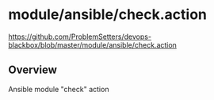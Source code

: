 # module/ansible/check.action

https://github.com/ProblemSetters/devops-blackbox/blob/master/module/ansible/check.action

## Overview

Ansible module "check" action



